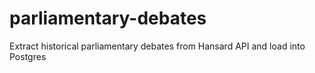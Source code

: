 # parliamentary-debates

Extract historical parliamentary debates from Hansard API and load into Postgres
